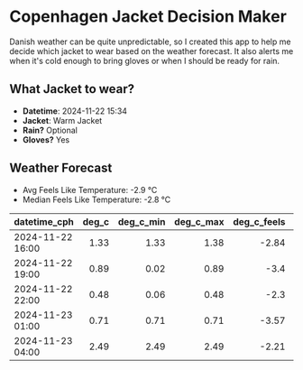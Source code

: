 
# Copenhagen Jacket Decision Maker

Danish weather can be quite unpredictable, so I created this app to help me decide which jacket to wear based on the weather forecast. 
It also alerts me when it's cold enough to bring gloves or when I should be ready for rain.

## What Jacket to wear?

- **Datetime**: 2024-11-22 15:34
- **Jacket**: Warm Jacket
- **Rain?** Optional
- **Gloves?** Yes

## Weather Forecast
- Avg Feels Like Temperature: -2.9 °C
- Median Feels Like Temperature: -2.8 °C

| datetime_cph     |   deg_c |   deg_c_min |   deg_c_max |   deg_c_feels | weather   | wind   | rain   |
|:-----------------|--------:|------------:|------------:|--------------:|:----------|:-------|:-------|
| 2024-11-22 16:00 |    1.33 |        1.33 |        1.38 |         -2.84 | Rain      | Low    | Low    |
| 2024-11-22 19:00 |    0.89 |        0.02 |        0.89 |         -3.4  | Snow      | Low    | None   |
| 2024-11-22 22:00 |    0.48 |        0.06 |        0.48 |         -2.3  | Clouds    | Low    | None   |
| 2024-11-23 01:00 |    0.71 |        0.71 |        0.71 |         -3.57 | Clouds    | Low    | None   |
| 2024-11-23 04:00 |    2.49 |        2.49 |        2.49 |         -2.21 | Clouds    | High   | None   |
        